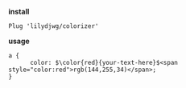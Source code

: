 **install**
```vim
Plug 'lilydjwg/colorizer'
```

**usage**
```
a {
      color: $\color{red}{your-text-here}$<span style="color:red">rgb(144,255,34)</span>;
}
```
